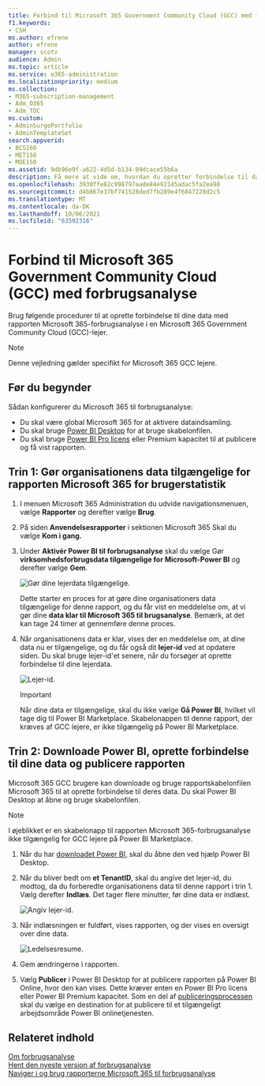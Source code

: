 ```yaml
---
title: Forbind til Microsoft 365 Government Community Cloud (GCC) med forbrugsanalyse
f1.keywords:
- CSH
ms.author: efrene
author: efrene
manager: scotv
audience: Admin
ms.topic: article
ms.service: o365-administration
ms.localizationpriority: medium
ms.collection:
- M365-subscription-management
- Adm_O365
- Adm_TOC
ms.custom:
- AdminSurgePortfolio
- AdminTemplateSet
search.appverid:
- BCS160
- MET150
- MOE150
ms.assetid: 9db96e9f-a622-4d5d-b134-09dcace55b6a
description: Få mere at vide om, hvordan du opretter forbindelse til data i din Microsoft 365 Government Community Cloud-lejer (GCC) ved hjælp af Microsoft 365-skabelonappen til Power BI.
ms.openlocfilehash: 3930ffe82c998797aade84e92145adac5fa2ea98
ms.sourcegitcommit: d4b867e37bf741528ded7fb289e4f6847228d2c5
ms.translationtype: MT
ms.contentlocale: da-DK
ms.lasthandoff: 10/06/2021
ms.locfileid: "63592316"
---
```

# <a name="connect-to-microsoft-365-government-community-cloud-gcc-data-with-usage-analytics"></a>Forbind til Microsoft 365 Government Community Cloud (GCC) med forbrugsanalyse

Brug følgende procedurer til at oprette forbindelse til dine data med rapporten Microsoft 365-forbrugsanalyse i en Microsoft 365 Government Community Cloud (GCC)-lejer. 

> [!NOTE]
> Denne vejledning gælder specifikt for Microsoft 365 GCC lejere. 

## <a name="before-you-begin"></a>Før du begynder

Sådan konfigurerer du Microsoft 365 til forbrugsanalyse: 

- Du skal være global Microsoft 365 for at aktivere dataindsamling. 
- Du skal bruge [Power BI Desktop](https://powerbi.microsoft.com/en-us/desktop/) for at bruge skabelonfilen. 
- Du skal bruge [Power BI Pro licens](https://go.microsoft.com/fwlink/p/?linkid=845347) eller Premium kapacitet til at publicere og få vist rapporten. 

## <a name="step-1-make-you-organizations-data-available-for-the-microsoft-365-usage-analytics-report"></a>Trin 1: Gør organisationens data tilgængelige for rapporten Microsoft 365 for brugerstatistik

1. I menuen Microsoft 365 Administration du udvide navigationsmenuen, vælge **Rapporter** og derefter vælge **Brug**. 
2. På siden **Anvendelsesrapporter** i sektionen Microsoft 365 Skal du vælge **Kom i gang.** 
3. Under **Aktivér Power BI til forbrugsanalyse** skal du vælge Gør **virksomhedsforbrugsdata tilgængelige for Microsoft-Power BI** og derefter vælge **Gem**.

    ![Gør dine lejerdata tilgængelige.](../../media/usage-analytics/make-data-available.png) 



    Dette starter en proces for at gøre dine organisationers data tilgængelige for denne rapport, og du får vist en meddelelse om, at vi gør dine **data klar til Microsoft 365 til brugsanalyse**. Bemærk, at det kan tage 24 timer at gennemføre denne proces. 

4. Når organisationens data er klar, vises der en meddelelse om, at dine data nu er tilgængelige, og du får også dit **lejer-id** ved at opdatere siden. Du skal bruge lejer-id'et senere, når du forsøger at oprette forbindelse til dine lejerdata. 
 
    ![Lejer-id.](../../media/usage-analytics/tenant-id-gcc.png) 
 
    > [!IMPORTANT]
    > Når dine data er tilgængelige, skal du ikke vælge **Gå Power BI**, hvilket vil tage dig til Power BI Marketplace.  Skabelonappen til denne rapport, der kræves af GCC lejere, er ikke tilgængelig på Power BI Marketplace.  


## <a name="step-2-download-the-power-bi-template-connect-to-your-data-and-publish-the-report"></a>Trin 2: Downloade Power BI, oprette forbindelse til dine data og publicere rapporten

Microsoft 365 GCC brugere kan downloade og bruge rapportskabelonfilen Microsoft 365 til at oprette forbindelse til deres data. Du skal Power BI Desktop at åbne og bruge skabelonfilen. 

 > [!NOTE]
 > I øjeblikket er en skabelonapp til rapporten Microsoft 365-forbrugsanalyse ikke tilgængelig for GCC lejere på Power BI Marketplace.  

1. Når du har [downloadet Power BI,](https://download.microsoft.com/download/7/8/2/782ba8a7-8d89-4958-a315-dab04c3b620c/Microsoft%20365%20Usage%20Analytics.pbit) skal du åbne den ved hjælp Power BI Desktop. 
2. Når du bliver bedt om **et TenantID**, skal du angive det lejer-id, du modtog, da du forberedte organisationens data til denne rapport i trin 1. Vælg derefter **Indlæs**. Det tager flere minutter, før dine data er indlæst. 

    ![Angiv lejer-id.](../../media/usage-analytics/add-tenant-id.png) 



3. Når indlæsningen er fuldført, vises rapporten, og der vises en oversigt over dine data. 

    ![Ledelsesresume.](../../media/usage-analytics/exec-summary.png) 
 

4. Gem ændringerne i rapporten. 
5. Vælg **Publicer** i Power BI Desktop for at publicere rapporten på Power BI Online, hvor den kan vises. Dette kræver enten en Power BI Pro licens eller Power BI Premium kapacitet. Som en del af [publiceringsprocessen](/power-bi/create-reports/desktop-upload-desktop-files#to-publish-a-power-bi-desktop-dataset-and-reports) skal du vælge en destination for at publicere til et tilgængeligt arbejdsområde Power BI onlinetjenesten.

## <a name="related-content"></a>Relateret indhold

[Om forbrugsanalyse](usage-analytics.md) </br>
[Hent den nyeste version af forbrugsanalyse](get-the-latest-version-of-usage-analytics.md) </br>
[Naviger i og brug rapporterne Microsoft 365 til forbrugsanalyse](navigate-and-utilize-reports.md) </br>